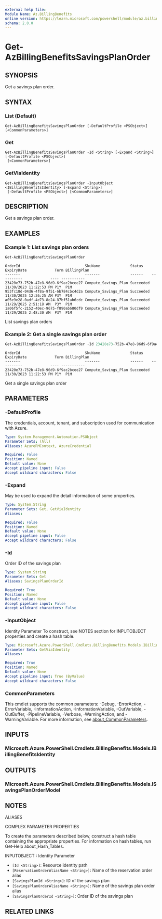 ```yaml
---
external help file:
Module Name: Az.BillingBenefits
online version: https://learn.microsoft.com/powershell/module/az.billingbenefits/get-azbillingbenefitssavingsplanorder
schema: 2.0.0
---
```


# Get-AzBillingBenefitsSavingsPlanOrder

## SYNOPSIS
Get a savings plan order.

## SYNTAX

### List (Default)
```
Get-AzBillingBenefitsSavingsPlanOrder [-DefaultProfile <PSObject>] [<CommonParameters>]
```

### Get
```
Get-AzBillingBenefitsSavingsPlanOrder -Id <String> [-Expand <String>] [-DefaultProfile <PSObject>]
 [<CommonParameters>]
```

### GetViaIdentity
```
Get-AzBillingBenefitsSavingsPlanOrder -InputObject <IBillingBenefitsIdentity> [-Expand <String>]
 [-DefaultProfile <PSObject>] [<CommonParameters>]
```

## DESCRIPTION
Get a savings plan order.

## EXAMPLES

### Example 1: List savings plan orders
```powershell
Get-AzBillingBenefitsSavingsPlanOrder
```

```output
OrderId                              SkuName              Status    ExpiryDate             Term BillingPlan
-------                              -------              ------    ----------             ---- -----------
23420e73-752b-47e8-96d9-6f9ac2bcee27 Compute_Savings_Plan Succeeded 11/30/2023 11:22:53 PM P1Y  P1M        
953fc18d-04d6-4f8a-9f51-6b784cbc4d2a Compute_Savings_Plan Succeeded 11/30/2025 12:36:25 AM P3Y  P1M        
a05e9e28-0adf-4e73-8e24-87bf51ab6cdc Compute_Savings_Plan Succeeded 11/29/2025 2:51:18 AM  P3Y  P1M        
1a06f5fc-2152-40ec-9675-f890ab680df9 Compute_Savings_Plan Succeeded 11/29/2025 2:48:30 AM  P3Y  P1M  
```

List savings plan orders

### Example 2: Get a single savings plan order
```powershell
Get-AzBillingBenefitsSavingsPlanOrder -Id 23420e73-752b-47e8-96d9-6f9ac2bcee27
```

```output
OrderId                              SkuName              Status    ExpiryDate             Term BillingPlan
-------                              -------              ------    ----------             ---- -----------
23420e73-752b-47e8-96d9-6f9ac2bcee27 Compute_Savings_Plan Succeeded 11/30/2023 11:22:53 PM P1Y  P1M
```

Get a single savings plan order

## PARAMETERS

### -DefaultProfile
The credentials, account, tenant, and subscription used for communication with Azure.

```yaml
Type: System.Management.Automation.PSObject
Parameter Sets: (All)
Aliases: AzureRMContext, AzureCredential

Required: False
Position: Named
Default value: None
Accept pipeline input: False
Accept wildcard characters: False
```

### -Expand
May be used to expand the detail information of some properties.

```yaml
Type: System.String
Parameter Sets: Get, GetViaIdentity
Aliases:

Required: False
Position: Named
Default value: None
Accept pipeline input: False
Accept wildcard characters: False
```

### -Id
Order ID of the savings plan

```yaml
Type: System.String
Parameter Sets: Get
Aliases: SavingsPlanOrderId

Required: True
Position: Named
Default value: None
Accept pipeline input: False
Accept wildcard characters: False
```

### -InputObject
Identity Parameter
To construct, see NOTES section for INPUTOBJECT properties and create a hash table.

```yaml
Type: Microsoft.Azure.PowerShell.Cmdlets.BillingBenefits.Models.IBillingBenefitsIdentity
Parameter Sets: GetViaIdentity
Aliases:

Required: True
Position: Named
Default value: None
Accept pipeline input: True (ByValue)
Accept wildcard characters: False
```

### CommonParameters
This cmdlet supports the common parameters: -Debug, -ErrorAction, -ErrorVariable, -InformationAction, -InformationVariable, -OutVariable, -OutBuffer, -PipelineVariable, -Verbose, -WarningAction, and -WarningVariable. For more information, see [about_CommonParameters](http://go.microsoft.com/fwlink/?LinkID=113216).

## INPUTS

### Microsoft.Azure.PowerShell.Cmdlets.BillingBenefits.Models.IBillingBenefitsIdentity

## OUTPUTS

### Microsoft.Azure.PowerShell.Cmdlets.BillingBenefits.Models.ISavingsPlanOrderModel

## NOTES

ALIASES

COMPLEX PARAMETER PROPERTIES

To create the parameters described below, construct a hash table containing the appropriate properties. For information on hash tables, run Get-Help about_Hash_Tables.


INPUTOBJECT <IBillingBenefitsIdentity>: Identity Parameter
  - `[Id <String>]`: Resource identity path
  - `[ReservationOrderAliasName <String>]`: Name of the reservation order alias
  - `[SavingsPlanId <String>]`: ID of the savings plan
  - `[SavingsPlanOrderAliasName <String>]`: Name of the savings plan order alias
  - `[SavingsPlanOrderId <String>]`: Order ID of the savings plan

## RELATED LINKS

